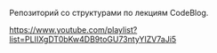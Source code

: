 Репозиторий со структурами по лекциям CodeBlog.

https://www.youtube.com/playlist?list=PLIIXgDT0bKw4DB9toGU73ntyYIZV7aJi5
